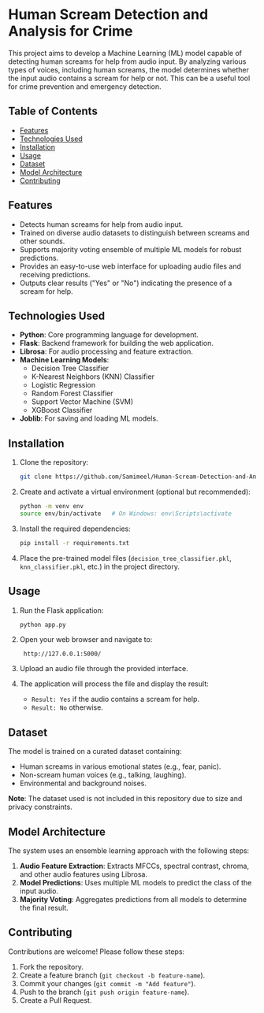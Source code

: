 # Human Scream Detection and Analysis for Crime

This project aims to develop a Machine Learning (ML) model capable of detecting human screams for help from audio input. By analyzing various types of voices, including human screams, the model determines whether the input audio contains a scream for help or not. This can be a useful tool for crime prevention and emergency detection.

## Table of Contents
- [Features](#features)
- [Technologies Used](#technologies-used)
- [Installation](#installation)
- [Usage](#usage)
- [Dataset](#dataset)
- [Model Architecture](#model-architecture)
- [Contributing](#contributing)

## Features
- Detects human screams for help from audio input.
- Trained on diverse audio datasets to distinguish between screams and other sounds.
- Supports majority voting ensemble of multiple ML models for robust predictions.
- Provides an easy-to-use web interface for uploading audio files and receiving predictions.
- Outputs clear results ("Yes" or "No") indicating the presence of a scream for help.

## Technologies Used
- **Python**: Core programming language for development.
- **Flask**: Backend framework for building the web application.
- **Librosa**: For audio processing and feature extraction.
- **Machine Learning Models**:
  - Decision Tree Classifier
  - K-Nearest Neighbors (KNN) Classifier
  - Logistic Regression
  - Random Forest Classifier
  - Support Vector Machine (SVM)
  - XGBoost Classifier
- **Joblib**: For saving and loading ML models.

## Installation

1. Clone the repository:
   ```bash
   git clone https://github.com/Samimeel/Human-Scream-Detection-and-Analysis-for-Crime.git
   ```

2. Create and activate a virtual environment (optional but recommended):
   ```bash
   python -m venv env
   source env/bin/activate   # On Windows: env\Scripts\activate
   ```

3. Install the required dependencies:
   ```bash
   pip install -r requirements.txt
   ```

4. Place the pre-trained model files (`decision_tree_classifier.pkl`, `knn_classifier.pkl`, etc.) in the project directory.

## Usage

1. Run the Flask application:
   ```bash
   python app.py
   ```

2. Open your web browser and navigate to:
   ```
    http://127.0.0.1:5000/
   ```

3. Upload an audio file through the provided interface.

4. The application will process the file and display the result: 
   - `Result: Yes` if the audio contains a scream for help.
   - `Result: No` otherwise.

## Dataset
The model is trained on a curated dataset containing:
- Human screams in various emotional states (e.g., fear, panic).
- Non-scream human voices (e.g., talking, laughing).
- Environmental and background noises.

**Note**: The dataset used is not included in this repository due to size and privacy constraints.

## Model Architecture

The system uses an ensemble learning approach with the following steps:
1. **Audio Feature Extraction**: Extracts MFCCs, spectral contrast, chroma, and other audio features using Librosa.
2. **Model Predictions**: Uses multiple ML models to predict the class of the input audio.
3. **Majority Voting**: Aggregates predictions from all models to determine the final result.

## Contributing

Contributions are welcome! Please follow these steps:
1. Fork the repository.
2. Create a feature branch (`git checkout -b feature-name`).
3. Commit your changes (`git commit -m "Add feature"`).
4. Push to the branch (`git push origin feature-name`).
5. Create a Pull Request.

